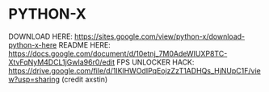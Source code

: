 # PYTHON-X
DOWNLOAD HERE: https://sites.google.com/view/python-x/download-python-x-here
README HERE: https://docs.google.com/document/d/10etnj_7M0AdeWIUXP8TC-XtvFqNyM4DCL1jGwIa96r0/edit
FPS UNLOCKER HACK: https://drive.google.com/file/d/1IKlHWOdIPqEojzZzT1ADHQs_HjNUpC1F/view?usp=sharing
(credit axstin)
